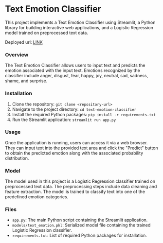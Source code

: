 # Text Emotion Classifier
This project implements a Text Emotion Classifier using Streamlit, a Python library for building interactive web applications, and a Logistic Regression model trained on preprocessed text data.

Deployed url: [LINK](https://text-emotion-classifier-ezussvafdshcp8fz4hz9k5.streamlit.app/)

### Overview
The Text Emotion Classifier allows users to input text and predicts the emotion associated with the input text. Emotions recognized by the classifier include anger, disgust, fear, happy, joy, neutral, sad, sadness, shame, and surprise.

### Installation
1. Clone the repository:
  `git clone <repository-url>`
2. Navigate to the project directory:
  `cd text-emotion-classifier`
3. Install the required Python packages:
   `pip install -r requirements.txt`
4. Run the Streamlit application:
   `streamlit run app.py`

### Usage
Once the application is running, users can access it via a web browser. They can input text into the provided text area and click the "Predict" button to obtain the predicted emotion along with the associated probability distribution.

### Model
The model used in this project is a Logistic Regression classifier trained on preprocessed text data. The preprocessing steps include data cleaning and feature extraction. The model is trained to classify text into one of the predefined emotion categories.

### Files
* `app.py`: The main Python script containing the Streamlit application.
* `models/text_emotion.pkl`: Serialized model file containing the trained Logistic Regression classifier.
* `requirements.txt`: List of required Python packages for installation.

